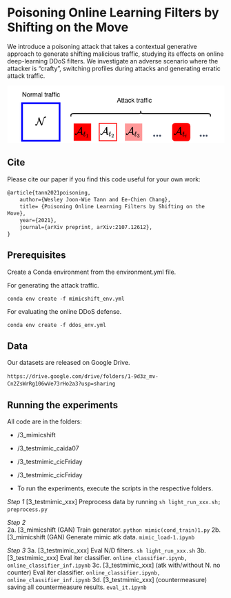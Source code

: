 # Poisoning Online Learning Filters by Shifting on the Move


We introduce a poisoning attack that takes a contextual generative approach to generate shifting malicious traffic, studying its effects on online deep-learning DDoS filters. We investigate an adverse scenario where the attacker is “crafty”, switching profiles during attacks and generating erratic attack traffic. 

![shiftingatk](/image/atkddos-edit2.png)


## Cite

Please cite our paper if you find this code useful for your own work:

```
@article{tann2021poisoning,
	author={Wesley Joon-Wie Tann and Ee-Chien Chang},
	title= {Poisoning Online Learning Filters by Shifting on the Move},
	year={2021},
	journal={arXiv preprint, arXiv:2107.12612},
}
```


## Prerequisites

Create a Conda environment from the environment.yml file.

For generating the attack traffic.
```
conda env create -f mimicshift_env.yml
```
For evaluating the online DDoS defense. 
```
conda env create -f ddos_env.yml
```


## Data

Our datasets are released on Google Drive.

`https://drive.google.com/drive/folders/1-9d3z_mv-Cn2ZsWrRg106wVe73rHo2a3?usp=sharing`


## Running the experiments

All code are in the folders:
* /3_mimicshift
* /3_testmimic_caida07
* /3_testmimic_cicFriday
* /3_testmimic_cicFriday


* To run the experiments, execute the scripts in the respective folders.

_Step 1_
\[3_testmimic_xxx\]	Preprocess data by running ```sh light_run_xxx.sh; preprocess.py```

_Step 2_		
2a. \[3_mimicshift (GAN)	Train generator. ```python mimic(cond_train)1.py```
2b. \[3_mimicshift (GAN)	Generate mimic atk data. ```mimic_load-1.ipynb```
		
_Step 3_
3a.	\[3_testmimic_xxx\]	Eval N/D filters. ```sh light_run_xxx.sh```
3b.	\[3_testmimic_xxx\] Eval iter classifier. ```online_classifier.ipynb, online_classifier_inf.ipynb```
3c.	\[3_testmimic_xxx\] (atk with/without N. no counter)	Eval iter classifier. ```online_classifier.ipynb, online_classifier_inf.ipynb```
3d.	\[3_testmimic_xxx\] (countermeasure)	saving all countermeasure results. ```eval_it.ipynb```


